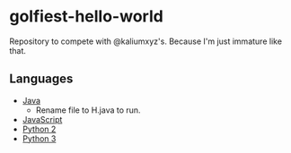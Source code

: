 # golfiest-hello-world
Repository to compete with @kaliumxyz's. Because I'm just immature like that.

## Languages
- [Java](https://github.com/totallyhuman/golfiest-hello-world/Java.java)
    - Rename file to H.java to run.
- [JavaScript](https://github.com/totallyhuman/golfiest-hello-world/JavaScript.js)
- [Python 2](https://github.com/totallyhuman/golfiest-hello-world/Python2.py)
- [Python 3](https://github.com/totallyhuman/golfiest-hello-world/Python3.py)
